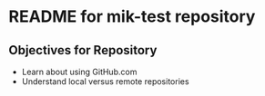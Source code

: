 # README for mik-test repository

## Objectives for Repository

* Learn about using GitHub.com
* Understand local versus remote repositories

